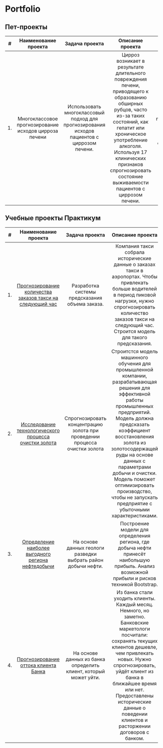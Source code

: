 # Portfolio
## Пет-проекты
|#| Наименование проекта | Задача проекта | Описание проекта | Стек |
|:-:|:-:|:----:|:-----:|:---:|
|1.|Многоклассовое прогнозирование исходов цирроза печени|Использовать многоклассовый подход для прогнозирования исходов пациентов с циррозом печени.|Цирроз возникает в результате длительного повреждения печени, приводящего к образованию обширных рубцов, часто из-за таких состояний, как гепатит или хроническое употребление алкоголя. Используя 17 клинических признаков спрогнозировать состояние выживаемости пациентов с циррозом печени.|pandas, numpy, matplotlib, seaborn, sklearn, xgboost, catboost, optyna|

## Учебные проекты Практикум

|#| Наименование проекта | Задача проекта | Описание проекта | Стек |
|:-:|:-:|:----:|:-----:|:---:|
|1.| [Прогнозирование количества заказов такси на следующий час](https://github.com/Z-Oleg9208/portfolio/tree/main/Прогнозирование%20заказов%20такси) | Разработка системы предсказания объема заказа. | Компания такси собрала исторические данные о заказах такси в аэропортах. Чтобы привлекать больше водителей в период пиковой нагрузки, нужно спрогнозировать количество заказов такси на следующий час. Строится модель для такого предсказания. | pandas, matplotlib, statsmodels, sklearn, lightgbm, skopt |
|2.| [Исследование технологического процесса очистки золота](https://github.com/Z-Oleg9208/portfolio/tree/main/Восстановление%20золота%20из%20руды) | Спрогнозировать концентрацию золота при проведении процесса очистки золота | Строитстся модель машинного обучения для промышленной компании, разрабатывающая решения для эффективной работы промышленных предприятий. Модель должна предсказать коэффициент восстановления золота из золотосодержащей руды на основе данных с параметрами добычи и очистки. Модель поможет оптимизировать производство, чтобы не запускать предприятие с убыточными характеристиками. | pandas, matplotlib, seaborn, sklearn |
|3.| [Определение наиболее выгодного региона нефтедобычи](https://github.com/Z-Oleg9208/portfolio/tree/main/Выбор%20локации%20для%20скважины) | На основе данных геологи разведки выбрать район добычи нефти. | Построение модели для определения региона, где добыча нефти принесёт наибольшую прибыль. Анализ возможной прибыли и рисков техникой Bootstrap. | pandas, numpy, sklearn, scipy |
|4.| [Прогнозирование оттока клиента Банка](https://github.com/Z-Oleg9208/portfolio/tree/main/Отток%20клиентов) | На основе данных из банка определить клиент, который может уйти. | Из банка стали уходить клиенты. Каждый месяц. Немного, но заметно. Банковские маркетологи посчитали: сохранять текущих клиентов дешевле, чем привлекать новых. Нужно спрогнозировать, уйдёт клиент из банка в ближайшее время или нет. Предоставлены исторические данные о поведении клиентов и расторжении договоров с банком. | pandas, matplotlib, sklearn |
